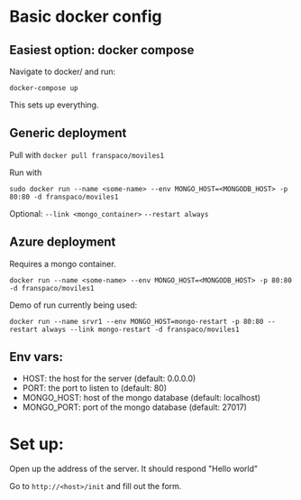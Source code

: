 
# Basic docker config


## Easiest option: docker compose

Navigate to docker/ and run:

`docker-compose up`

This sets up everything.

## Generic deployment
Pull with `docker pull franspaco/moviles1`

Run with

`sudo docker run --name <some-name> --env MONGO_HOST=<MONGODB_HOST> -p 80:80 -d franspaco/moviles1`


Optional:
`--link <mongo_container>`
`--restart always`

## Azure deployment

Requires a mongo container.

`docker run --name <some-name> --env MONGO_HOST=<MONGODB_HOST> -p 80:80 -d franspaco/moviles1`

Demo of run currently being used:

`docker run --name srvr1 --env MONGO_HOST=mongo-restart -p 80:80 --restart always --link mongo-restart -d franspaco/moviles1`


## Env vars:

* HOST: the host for the server (default: 0.0.0.0)
* PORT: the port to listen to (default: 80)
* MONGO_HOST: host of the mongo database (default: localhost)
* MONGO_PORT: port of the mongo database (default: 27017)


# Set up:

Open up the address of the server. It should respond "Hello world"

Go to `http://<host>/init` and fill out the form.